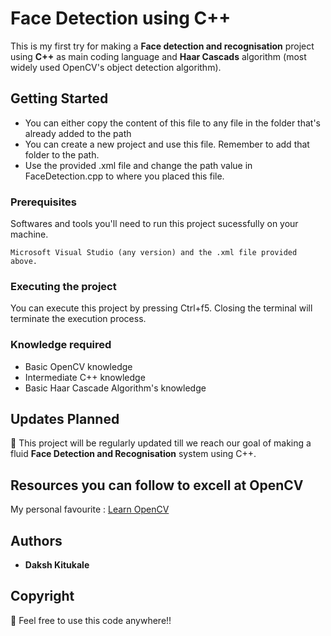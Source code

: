 # Face Detection using C++
This is my first try for making a **Face detection and recognisation** project using **C++** as main coding 
language and **Haar Cascads** algorithm (most widely used OpenCV's object detection algorithm).

## Getting Started

* You can either copy the content of this file to any file in the folder that's already added to the path 
* You can create a new project and use this file. Remember to add that folder to the path.
* Use the provided .xml file and change the path value in FaceDetection.cpp to where you placed this file.

### Prerequisites

Softwares and tools you'll need to run this project sucessfully on your machine.

```
Microsoft Visual Studio (any version) and the .xml file provided above.
```

### Executing the project

You can execute this project by pressing Ctrl+f5.
Closing the terminal will terminate the execution process.

### Knowledge required

* Basic OpenCV knowledge
* Intermediate C++ knowledge
* Basic Haar Cascade Algorithm's knowledge

## Updates Planned

🚀 This project will be regularly updated till we reach our goal of making a fluid **Face Detection and Recognisation** system using C++.

## Resources you can follow to excell at OpenCV

My personal favourite : 
[Learn OpenCV](https://www.youtube.com/watch?v=2FYm3GOonhk)

## Authors

* **Daksh Kitukale** 

## Copyright 

📣 Feel free to use this code anywhere!!

